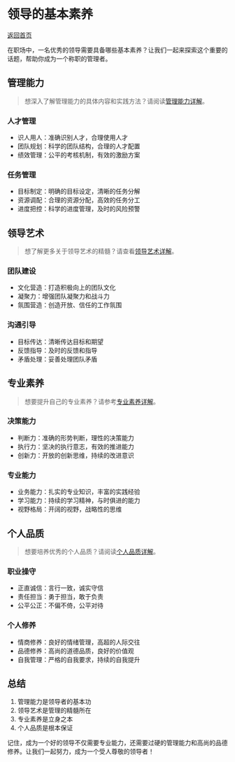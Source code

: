 # 领导的基本素养

[返回首页](../README.md)

在职场中，一名优秀的领导需要具备哪些基本素养？让我们一起来探索这个重要的话题，帮助你成为一个称职的管理者。

## 管理能力

> 想深入了解管理能力的具体内容和实践方法？请阅读[管理能力详解](./management-ability.md)。

### 人才管理
- 识人用人：准确识别人才，合理使用人才
- 团队规划：科学的团队结构，合理的人才配置
- 绩效管理：公平的考核机制，有效的激励方案

### 任务管理
- 目标制定：明确的目标设定，清晰的任务分解
- 资源调配：合理的资源分配，高效的任务分工
- 进度把控：科学的进度管理，及时的风险预警

## 领导艺术

> 想了解更多关于领导艺术的精髓？请查看[领导艺术详解](./leadership-art.md)。

### 团队建设
- 文化营造：打造积极向上的团队文化
- 凝聚力：增强团队凝聚力和战斗力
- 氛围营造：创造开放、信任的工作氛围

### 沟通引导
- 目标传达：清晰传达目标和期望
- 反馈指导：及时的反馈和指导
- 矛盾处理：妥善处理团队矛盾

## 专业素养

> 想要提升自己的专业素养？请参考[专业素养详解](./professional-quality.md)。

### 决策能力
- 判断力：准确的形势判断，理性的决策能力
- 执行力：坚决的执行意志，有效的推进能力
- 创新力：开放的创新思维，持续的改进意识

### 专业能力
- 业务能力：扎实的专业知识，丰富的实践经验
- 学习能力：持续的学习精神，与时俱进的能力
- 视野格局：开阔的视野，战略性的思维

## 个人品质

> 想要培养优秀的个人品质？请阅读[个人品质详解](./personal-quality.md)。

### 职业操守
- 正直诚信：言行一致，诚实守信
- 责任担当：勇于担当，敢于负责
- 公平公正：不偏不倚，公平对待

### 个人修养
- 情商修养：良好的情绪管理，高超的人际交往
- 品德修养：高尚的道德品质，良好的价值观
- 自我管理：严格的自我要求，持续的自我提升

## 总结

1. 管理能力是领导者的基本功
2. 领导艺术是管理的精髓所在
3. 专业素养是立身之本
4. 个人品质是根本保证

记住，成为一个好的领导不仅需要专业能力，还需要过硬的管理能力和高尚的品德修养。让我们一起努力，成为一个受人尊敬的领导者！